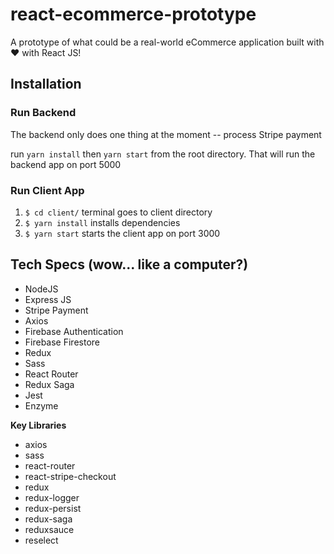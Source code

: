 # react-ecommerce-prototype

A prototype of what could be a real-world eCommerce application built with :heart: with React JS!

## Installation

### Run Backend
The backend only does one thing at the moment -- process Stripe payment

run `yarn install` then `yarn start` from the root directory. That will run the backend app on port 5000

### Run Client App

1. `$ cd client/` terminal goes to client directory
2. `$ yarn install` installs dependencies
3. `$ yarn start` starts the client app on port 3000

## Tech Specs (wow... like a computer?)

- NodeJS
- Express JS
- Stripe Payment
- Axios
- Firebase Authentication
- Firebase Firestore
- Redux
- Sass
- React Router
- Redux Saga
- Jest
- Enzyme

**Key Libraries**

- axios
- sass
- react-router
- react-stripe-checkout
- redux
- redux-logger
- redux-persist
- redux-saga
- reduxsauce
- reselect
